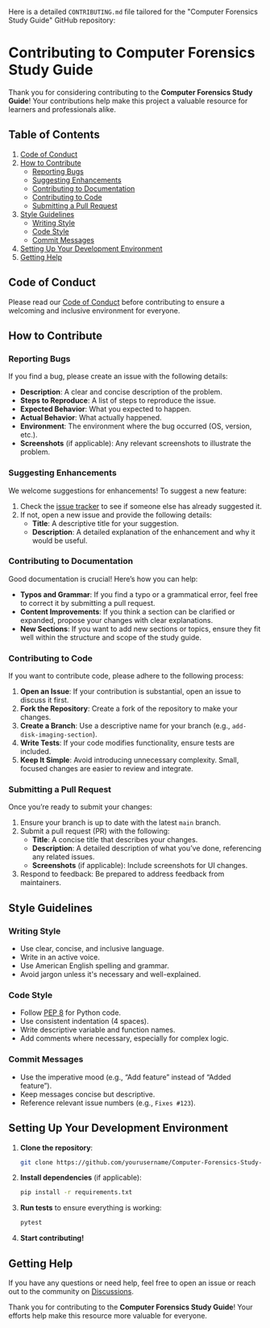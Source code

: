Here is a detailed `CONTRIBUTING.md` file tailored for the "Computer Forensics Study Guide" GitHub repository:

# Contributing to Computer Forensics Study Guide

Thank you for considering contributing to the **Computer Forensics Study Guide**! Your contributions help make this project a valuable resource for learners and professionals alike.

## Table of Contents

1. [Code of Conduct](#code-of-conduct)
2. [How to Contribute](#how-to-contribute)
   - [Reporting Bugs](#reporting-bugs)
   - [Suggesting Enhancements](#suggesting-enhancements)
   - [Contributing to Documentation](#contributing-to-documentation)
   - [Contributing to Code](#contributing-to-code)
   - [Submitting a Pull Request](#submitting-a-pull-request)
3. [Style Guidelines](#style-guidelines)
   - [Writing Style](#writing-style)
   - [Code Style](#code-style)
   - [Commit Messages](#commit-messages)
4. [Setting Up Your Development Environment](#setting-up-your-development-environment)
5. [Getting Help](#getting-help)

## Code of Conduct

Please read our [Code of Conduct](CODE_OF_CONDUCT.md) before contributing to ensure a welcoming and inclusive environment for everyone.

## How to Contribute

### Reporting Bugs

If you find a bug, please create an issue with the following details:
- **Description**: A clear and concise description of the problem.
- **Steps to Reproduce**: A list of steps to reproduce the issue.
- **Expected Behavior**: What you expected to happen.
- **Actual Behavior**: What actually happened.
- **Environment**: The environment where the bug occurred (OS, version, etc.).
- **Screenshots** (if applicable): Any relevant screenshots to illustrate the problem.

### Suggesting Enhancements

We welcome suggestions for enhancements! To suggest a new feature:
1. Check the [issue tracker](https://github.com/yourusername/Computer-Forensics-Study-Guide/issues) to see if someone else has already suggested it.
2. If not, open a new issue and provide the following details:
   - **Title**: A descriptive title for your suggestion.
   - **Description**: A detailed explanation of the enhancement and why it would be useful.

### Contributing to Documentation

Good documentation is crucial! Here’s how you can help:
- **Typos and Grammar**: If you find a typo or a grammatical error, feel free to correct it by submitting a pull request.
- **Content Improvements**: If you think a section can be clarified or expanded, propose your changes with clear explanations.
- **New Sections**: If you want to add new sections or topics, ensure they fit well within the structure and scope of the study guide.

### Contributing to Code

If you want to contribute code, please adhere to the following process:
1. **Open an Issue**: If your contribution is substantial, open an issue to discuss it first.
2. **Fork the Repository**: Create a fork of the repository to make your changes.
3. **Create a Branch**: Use a descriptive name for your branch (e.g., `add-disk-imaging-section`).
4. **Write Tests**: If your code modifies functionality, ensure tests are included.
5. **Keep It Simple**: Avoid introducing unnecessary complexity. Small, focused changes are easier to review and integrate.

### Submitting a Pull Request

Once you’re ready to submit your changes:
1. Ensure your branch is up to date with the latest `main` branch.
2. Submit a pull request (PR) with the following:
   - **Title**: A concise title that describes your changes.
   - **Description**: A detailed description of what you’ve done, referencing any related issues.
   - **Screenshots** (if applicable): Include screenshots for UI changes.
3. Respond to feedback: Be prepared to address feedback from maintainers.

## Style Guidelines

### Writing Style

- Use clear, concise, and inclusive language.
- Write in an active voice.
- Use American English spelling and grammar.
- Avoid jargon unless it's necessary and well-explained.

### Code Style

- Follow [PEP 8](https://pep8.org/) for Python code.
- Use consistent indentation (4 spaces).
- Write descriptive variable and function names.
- Add comments where necessary, especially for complex logic.

### Commit Messages

- Use the imperative mood (e.g., “Add feature” instead of “Added feature”).
- Keep messages concise but descriptive.
- Reference relevant issue numbers (e.g., `Fixes #123`).

## Setting Up Your Development Environment

1. **Clone the repository**:
   ```bash
   git clone https://github.com/yourusername/Computer-Forensics-Study-Guide.git
   ```
2. **Install dependencies** (if applicable):
   ```bash
   pip install -r requirements.txt
   ```
3. **Run tests** to ensure everything is working:
   ```bash
   pytest
   ```
4. **Start contributing!**

## Getting Help

If you have any questions or need help, feel free to open an issue or reach out to the community on [Discussions](https://github.com/yourusername/Computer-Forensics-Study-Guide/discussions).

Thank you for contributing to the **Computer Forensics Study Guide**! Your efforts help make this resource more valuable for everyone.


